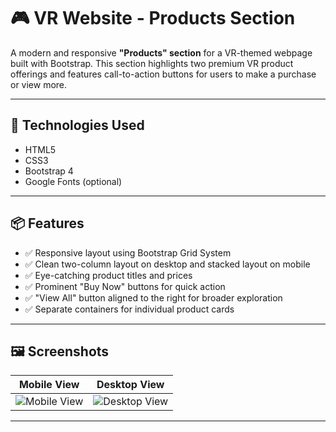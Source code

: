# 🎮 VR Website - Products Section

A modern and responsive **"Products" section** for a VR-themed webpage built with Bootstrap. This section highlights two premium VR product offerings and features call-to-action buttons for users to make a purchase or view more.

---

## 🧰 Technologies Used

- HTML5  
- CSS3  
- Bootstrap 4  
- Google Fonts (optional)  

---

## 📦 Features

- ✅ Responsive layout using Bootstrap Grid System  
- ✅ Clean two-column layout on desktop and stacked layout on mobile  
- ✅ Eye-catching product titles and prices  
- ✅ Prominent "Buy Now" buttons for quick action  
- ✅ "View All" button aligned to the right for broader exploration  
- ✅ Separate containers for individual product cards  

---

## 🖼️ Screenshots

| Mobile View | Desktop View |
|-------------|--------------|
| ![Mobile View](https://github.com/user-attachments/assets/91c2c7e4-3f9f-4e58-95c4-4a123b2c837f) | ![Desktop View](https://github.com/user-attachments/assets/b28e6d47-44a1-41bb-a2f3-b9de4532c7f0) |

---


